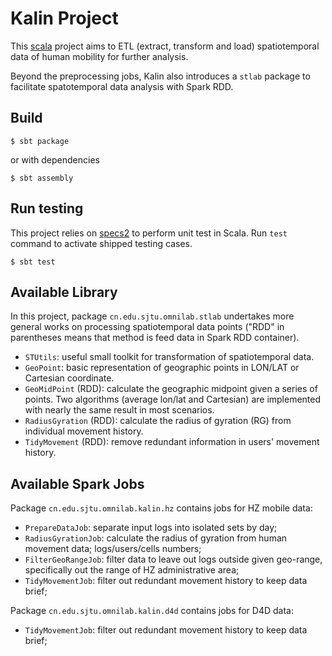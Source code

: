 Kalin Project
=============

This [scala](http://www.scala-lang.org/) project aims to ETL (extract,
transform and load) spatiotemporal data of human mobility for further
analysis.

Beyond the preprocessing jobs, Kalin also introduces a
`stlab` package to facilitate spatotemporal data analysis with Spark RDD.

Build
-----

    $ sbt package
    
or with dependencies

    $ sbt assembly
    
Run testing
-----------

This project relies on [specs2](http://etorreborre.github.io/specs2/) to perform
unit test in Scala. Run `test` command to activate shipped testing cases.

    $ sbt test


Available Library
-----------------

In this project, package `cn.edu.sjtu.omnilab.stlab` undertakes more general
works on processing spatiotemporal data points ("RDD" in parentheses means that
method is feed data in Spark RDD container).

* `STUtils`: useful small toolkit for transformation of spatiotemporal data.
* `GeoPoint`: basic representation of geographic points in LON/LAT or Cartesian
coordinate.
* `GeoMidPoint` (RDD): calculate the geographic midpoint given a series of points.
Two algorithms (average lon/lat and Cartesian) are implemented with nearly
the same result in most scenarios.
* `RadiusGyration` (RDD): calculate the radius of gyration (RG) from individual
movement history.
* `TidyMovement` (RDD): remove redundant information in users' movement history.


Available Spark Jobs
--------------------

Package `cn.edu.sjtu.omnilab.kalin.hz` contains jobs for HZ mobile data:

* `PrepareDataJob`: separate input logs into isolated sets by day;
* `RadiusGyrationJob`: calculate the radius of gyration from human movement data;
logs/users/cells numbers;
* `FilterGeoRangeJob`: filter data to leave out logs outside given geo-range,
specifically out the range of HZ administrative area;
* `TidyMovementJob`: filter out redundant movement history to keep data brief;

Package `cn.edu.sjtu.omnilab.kalin.d4d` contains jobs for D4D data:

* `TidyMovementJob`: filter out redundant movement history to keep data brief;